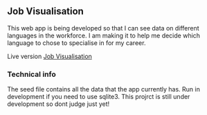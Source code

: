 <h2>Job Visualisation</h2>
<p> This web app is being developed so that I can see data on different languages in the workforce. I am making it to help me decide which language to chose to specialise in for my career. </p>
<p>Live version <a href="vis.johnarmstrong.co">Job Visualisation</a></p>

<h3>Technical info</h3>
<p>The seed file contains all the data that the app currently has. Run in development if you need to use sqlite3. This projrct is still under development so dont judge just yet!</p>
